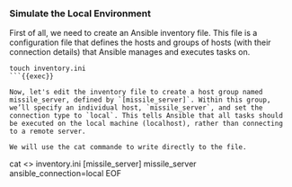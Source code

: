 ### Simulate the Local Environment
First of all, we need to create an Ansible inventory file. This file is a configuration file that defines the hosts and groups of hosts (with their connection details) that Ansible manages and executes tasks on.

```
touch inventory.ini
```{{exec}}

Now, let's edit the inventory file to create a host group named missile_server, defined by `[missile_server]`. Within this group, we’ll specify an individual host, `missile_server`, and set the connection type to `local`. This tells Ansible that all tasks should be executed on the local machine (localhost), rather than connecting to a remote server.

We will use the cat commande to write directly to the file.
```
cat <<EOF >> inventory.ini 
[missile_server]
missile_server ansible_connection=local
EOF
```{{exec}}

